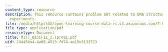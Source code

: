 ```yaml
---
content_type: resource
description: This resource contains problem set related to DNA structure, classic
  experiments.
file: /media/https%3A/open-learning-course-data-rc.s3.amazonaws.com/7-01sc-fundamentals-of-biology-fall-2011/20445ba44a664923fd74ae15e3133723_MIT7_01SCF11_2.1prob1.pdf
file_type: application/pdf
resourcetype: Document
title: MIT7_01SCF11_2.1prob1.pdf
uid: 20445ba4-4a66-4923-fd74-ae15e3133723
---
```

